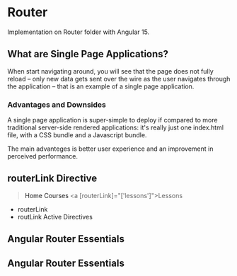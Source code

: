 # Router

Implementation on Router folder with Angular 15.

## What are Single Page Applications? 
When start navigating around, you will see that the page does not fully
reload – only new data gets sent over the wire as the user navigates
through the application – that is an example of a single page
application.


### Advantages and Downsides
A single page application is super-simple to deploy if compared to more traditional server-side rendered applications: it's really just one index.html file, with a CSS bundle and a Javascript bundle.

The main advanteges is better user experience and an improvement in perceived performance.

## routerLink Directive

> <a routerLink="">Home</a>
> <a routerLink="courses">Courses</a>
> <a [routerLink]="['lessons']">Lessons</a>

- routerLink
- routLink Active Directives

## Angular Router Essentials


## Angular Router Essentials
